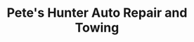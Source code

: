 ---
title: "Pete's Hunter Auto Repair and Towing"
url: /tannersville/petes-hunter-auto-repair-and-towing/
shop: car repair
---